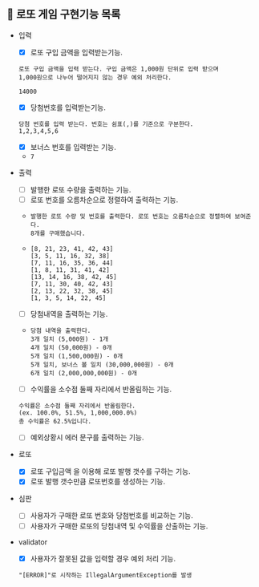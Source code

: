 ## 🎫 로또 게임 구현기능 목록
- 입력
    - [X] 로또 구입 금액을 입력받는기능.
  ``` 
  로또 구입 금액을 입력 받는다. 구입 금액은 1,000원 단위로 입력 받으며   
  1,000원으로 나누어 떨어지지 않는 경우 예외 처리한다.  
  
  14000
  ```
    - [X] 당첨번호를 입력받는기능.
    ```
  당첨 번호를 입력 받는다. 번호는 쉼표(,)를 기준으로 구분한다. 
   1,2,3,4,5,6
    ```
    - [x] 보너스 번호를 입력받는 기능.
    - ``7``

- 출력
    - [ ] 발행한 로또 수량을 출력하는 기능.
    - [ ] 로또 번호를 오름차순으로 정렬하여 출력하는 기능.
    - ```
      발행한 로또 수량 및 번호를 출력한다. 로또 번호는 오름차순으로 정렬하여 보여준다.
      8개를 구매했습니다. 
    - ````
      [8, 21, 23, 41, 42, 43]  
      [3, 5, 11, 16, 32, 38]
      [7, 11, 16, 35, 36, 44]  
      [1, 8, 11, 31, 41, 42]  
      [13, 14, 16, 38, 42, 45]   
      [7, 11, 30, 40, 42, 43]   
      [2, 13, 22, 32, 38, 45]
      [1, 3, 5, 14, 22, 45]
    - [ ] 당첨내역을 출력하는 기능.
    - ```
      당첨 내역을 출력한다.
      3개 일치 (5,000원) - 1개
      4개 일치 (50,000원) - 0개
      5개 일치 (1,500,000원) - 0개
      5개 일치, 보너스 볼 일치 (30,000,000원) - 0개
      6개 일치 (2,000,000,000원) - 0개
      ```
    - [ ] 수익률을 소수점 둘째 자리에서 반올림하는 기능.
    ````
    수익률은 소수점 둘째 자리에서 반올림한다.
    (ex. 100.0%, 51.5%, 1,000,000.0%)
   총 수익률은 62.5%입니다.
    ````
    - [ ] 예외상황시 에러 문구를 출력하는 기능.
- 로또
    - [X] 로또 구입금액 을 이용해 로또 발행 갯수를 구하는 기능.
    - [X] 로또 발행 갯수만큼 로또번호를 생성하는 기능.
- 심판
    - [ ] 사용자가 구매한 로또 번호와 당첨번호를 비교하는 기능.
    - [ ] 사용자가 구매한 로또의 당첨내역 및 수익률을 산출하는 기능.
- validator
    -[X] 사용자가 잘못된 값을 입력할 경우 예외 처리 기능.
  ```
  "[ERROR]"로 시작하는 IllegalArgumentException를 발생
  ```
  